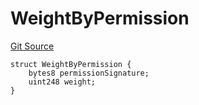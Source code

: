 # WeightByPermission
[Git Source](https://github.com/llama-community/vertex-v1/blob/64d94f3b3e5e54452476181455805161b89717d8/src/utils/Structs.sol)


```solidity
struct WeightByPermission {
    bytes8 permissionSignature;
    uint248 weight;
}
```

